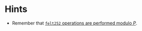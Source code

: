 # Hints

- Remember that [`felt252` operations are performed modulo $P$][felts].

[felts]: https://book.cairo-lang.org/ch02-02-data-types.html#felt-type

